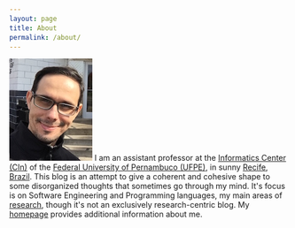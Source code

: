 ```yaml
---
layout: page
title: About
permalink: /about/
---
```


![Fernando Castor](https://raw.githubusercontent.com/fernandocastor/fernandocastor.github.io/master/images/eu5.JPG "My pic") 
I am an assistant professor at the [Informatics Center (CIn)](http://www.cin.ufpe.br) of the [Federal University of Pernambuco (UFPE)](http://www.ufpe.br), in sunny [Recife](http://www2.recife.pe.gov.br/), [Brazil](http://www.brasil.gov.br). This blog is an attempt to give a coherent and cohesive shape to some disorganized thoughts that sometimes go through my mind. It's focus is on Software Engineering and Programming languages, my main areas of [research](https://sites.google.com/a/cin.ufpe.br/castor/publications), though it's not an exclusively research-centric blog. My [homepage](https://sites.google.com/a/cin.ufpe.br/castor/) provides additional information about me.
